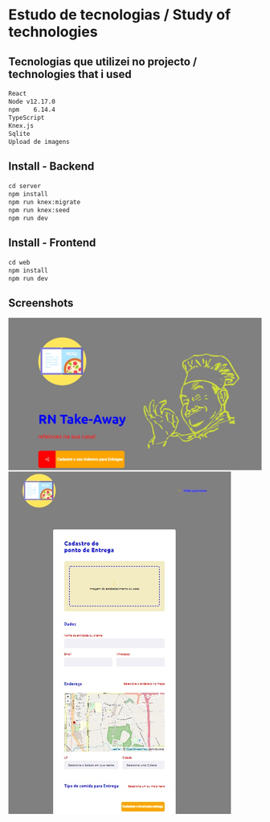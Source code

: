 # Estudo de tecnologias / Study of technologies
## Tecnologias que utilizei no projecto / technologies that i used
```
React
Node v12.17.0
npm    6.14.4
TypeScript                      
Knex.js                         
Sqlite
Upload de imagens
```

## Install - Backend
```
cd server
npm install         
npm run knex:migrate
npm run knex:seed
npm run dev
```

## Install - Frontend
```
cd web
npm install
npm run dev
```


## Screenshots

![preview01](proj_previews/prev01.jpg)
![preview02](proj_previews/prev02.jpg)






